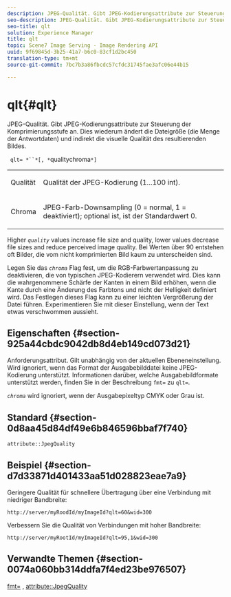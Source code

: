 ```yaml
---
description: JPEG-Qualität. Gibt JPEG-Kodierungsattribute zur Steuerung der Komprimierungsstufe an. Dies wiederum ändert die Dateigröße (die Menge der Antwortdaten) und indirekt die visuelle Qualität des resultierenden Bildes.
seo-description: JPEG-Qualität. Gibt JPEG-Kodierungsattribute zur Steuerung der Komprimierungsstufe an. Dies wiederum ändert die Dateigröße (die Menge der Antwortdaten) und indirekt die visuelle Qualität des resultierenden Bildes.
seo-title: qlt
solution: Experience Manager
title: qlt
topic: Scene7 Image Serving - Image Rendering API
uuid: 9f69845d-3b25-41a7-b6c0-83cf1d2bc450
translation-type: tm+mt
source-git-commit: 7bc7b3a86fbcdc57cfdc31745fae3afc06e44b15

---
```



# qlt{#qlt}

JPEG-Qualität. Gibt JPEG-Kodierungsattribute zur Steuerung der Komprimierungsstufe an. Dies wiederum ändert die Dateigröße (die Menge der Antwortdaten) und indirekt die visuelle Qualität des resultierenden Bildes.

` qlt= *``*[, *`qualitychroma`*]`

<table id="simpletable_FB8090D4BEBF42FD83A64A7AAB6D7F92"> 
 <tr class="strow"> 
  <td class="stentry"> <p> <span class="varname"> Qualität </span> </p> </td> 
  <td class="stentry"> <p>Qualität der JPEG-Kodierung (1...100 int). </p> </td> 
 </tr> 
 <tr class="strow"> 
  <td class="stentry"> <p> <span class="varname"> Chroma </span> </p> </td> 
  <td class="stentry"> <p>JPEG-Farb-Downsampling (0 = normal, 1 = deaktiviert); optional ist, ist der Standardwert 0. </p> </td> 
 </tr> 
</table>

Higher *`quality`* values increase file size and quality, lower values decrease file sizes and reduce perceived image quality. Bei Werten über 90 entstehen oft Bilder, die vom nicht komprimierten Bild kaum zu unterscheiden sind.

Legen Sie das *`chroma`* Flag fest, um die RGB-Farbwertanpassung zu deaktivieren, die von typischen JPEG-Kodierern verwendet wird. Dies kann die wahrgenommene Schärfe der Kanten in einem Bild erhöhen, wenn die Kante durch eine Änderung des Farbtons und nicht der Helligkeit definiert wird. Das Festlegen dieses Flag kann zu einer leichten Vergrößerung der Datei führen. Experimentieren Sie mit dieser Einstellung, wenn der Text etwas verschwommen aussieht.

## Eigenschaften {#section-925a44cbdc9042db8d4eb149cd073d21}

Anforderungsattribut. Gilt unabhängig von der aktuellen Ebeneneinstellung. Wird ignoriert, wenn das Format der Ausgabebilddatei keine JPEG-Kodierung unterstützt. Informationen darüber, welche Ausgabebildformate unterstützt werden, finden Sie in der Beschreibung `fmt=` zu `qlt=`.

*`chroma`* wird ignoriert, wenn der Ausgabepixeltyp CMYK oder Grau ist.

## Standard {#section-0d8aa45d84df49e6b846596bbaf7f740}

`attribute::JpegQuality`

## Beispiel {#section-d7d33871d401433aa51d028823eae7a9}

Geringere Qualität für schnellere Übertragung über eine Verbindung mit niedriger Bandbreite:

`http://server/myRoodId/myImageId?qlt=60&wid=300`

Verbessern Sie die Qualität von Verbindungen mit hoher Bandbreite:

`http://server/myRootId/myImageId?qlt=95,1&wid=300`

## Verwandte Themen {#section-0074a060bb314ddfa7f4ed23be976507}

[fmt=](../../../../../is-api/http-ref/image-serving-api-ref/c-http-protocol-reference/c-command-reference/r-is-http-fmt.md#reference-cdf10043423b45ba9fe15157fb3ae37a) , [attribute::JpegQuality](../../../../../is-api/image-catalog/image-serving-api-ref/c-image-catalog-reference/c-attributes-reference/r-jpegquality.md#reference-4a879e7c46024c8a898a9fd226f9eb09)
